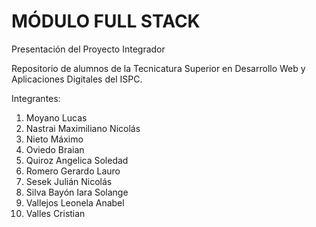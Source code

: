 # MÓDULO FULL STACK
Presentación del Proyecto Integrador

Repositorio de alumnos de la Tecnicatura Superior en Desarrollo Web y Aplicaciones Digitales del ISPC.

Integrantes:
1.	Moyano Lucas
2.	Nastrai Maximiliano Nicolás
3.	Nieto Máximo
4.	Oviedo Braian
5.	Quiroz Angelica Soledad
6.	Romero Gerardo Lauro
7.	Sesek Julián Nicolás
8.	Silva Bayón Iara Solange
9.	Vallejos Leonela Anabel
10.	Valles Cristian	
